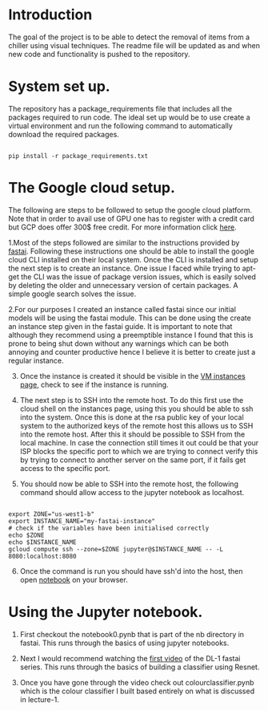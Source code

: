 # Introduction

The goal of the project is to be able to detect the removal of items from a chiller using visual techniques. The readme file will be updated as and when new code and functionality is pushed to the repository.

# System set up.

The repository has a package_requirements file that includes all the packages required to run code. The ideal set up would be to use create a virtual environment and run the following command to automatically download the required packages.

```

pip install -r package_requirements.txt

```

# The Google cloud setup.

The following are steps to be followed to setup the google cloud platform. Note that in order to avail use of GPU one has to register with a credit card but GCP does offer 300$ free credit. For more information click [here](cloud.google.com).

1.Most of the steps followed are similar to the instructions provided by [fastai](https://course.fast.ai/start_gcp.html). Following these instructions one should be able to install the google cloud CLI installed on their local system. Once the CLI is installed and setup the next step is to create an instance. One issue I faced while trying to apt-get the CLI was the issue of package version issues, which is easily solved by deleting the older and unnecessary version of certain packages. A simple google search solves the issue.

2.For our purposes I created an instance called fastai since our initial models will be using the fastai module. This can be done using the create an instance step given in the fastai guide. It is important to note that although they recommend using a preemptible instance I found that this is prone to being shut down without any warnings which can be both annoying and counter productive hence I believe it is better to create just a regular instance.

3. Once the instance is created it should be visible in the [VM instances page](https://console.cloud.google.com/compute/), check to see if the instance is running.

4. The next step is to SSH into the remote host. To do this first use the cloud shell on the instances page, using this you should be able to ssh into the system. Once this is done at the rsa public key of your local system to the authorized keys of the remote host this allows us to SSH into the remote host. After this it should be possible to SSH from the local machine. In case the connection still times it out could be that your ISP blocks the specific port to which we are trying to connect verify this by trying to connect to another server on the same port, if it fails get access to the specific port.

5. You should now be able to SSH into the remote host, the following command should allow access to the jupyter notebook as localhost.

```

export ZONE="us-west1-b"
export INSTANCE_NAME="my-fastai-instance" 
# check if the variables have been initialised correctly 
echo $ZONE
echo $INSTANCE_NAME
gcloud compute ssh --zone=$ZONE jupyter@$INSTANCE_NAME -- -L 8080:localhost:8080

```



6. Once the command is run you should have ssh'd into the host, then open [notebook](localhost:8080/tree) on your browser.


# Using the Jupyter notebook.

1. First checkout the notebook0.pynb that is part of the nb directory in fastai. This runs through the basics of using jupyter notebooks.

2. Next I would recommend watching the [first video](https://course.fast.ai/videos/?lesson=1) of the DL-1 fastai series. This runs through the basics of building a classifier using Resnet.

3. Once you have gone through the video check out colourclassifier.pynb which is the colour classifier I built based entirely on what is discussed in lecture-1.


